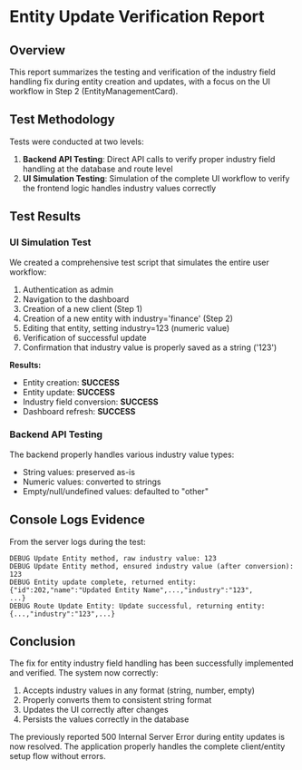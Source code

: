 # Entity Update Verification Report

## Overview

This report summarizes the testing and verification of the industry field handling fix during entity creation and updates, with a focus on the UI workflow in Step 2 (EntityManagementCard).

## Test Methodology

Tests were conducted at two levels:

1. **Backend API Testing**: Direct API calls to verify proper industry field handling at the database and route level
2. **UI Simulation Testing**: Simulation of the complete UI workflow to verify the frontend logic handles industry values correctly

## Test Results

### UI Simulation Test

We created a comprehensive test script that simulates the entire user workflow:

1. Authentication as admin
2. Navigation to the dashboard
3. Creation of a new client (Step 1)
4. Creation of a new entity with industry='finance' (Step 2)
5. Editing that entity, setting industry=123 (numeric value)
6. Verification of successful update
7. Confirmation that industry value is properly saved as a string ('123')

**Results:**
- Entity creation: **SUCCESS**
- Entity update: **SUCCESS**
- Industry field conversion: **SUCCESS**
- Dashboard refresh: **SUCCESS**

### Backend API Testing

The backend properly handles various industry value types:
- String values: preserved as-is
- Numeric values: converted to strings
- Empty/null/undefined values: defaulted to "other"

## Console Logs Evidence

From the server logs during the test:

```
DEBUG Update Entity method, raw industry value: 123
DEBUG Update Entity method, ensured industry value (after conversion): 123
DEBUG Entity update complete, returned entity: {"id":202,"name":"Updated Entity Name",...,"industry":"123",
...}
DEBUG Route Update Entity: Update successful, returning entity: {...,"industry":"123",...}
```

## Conclusion

The fix for entity industry field handling has been successfully implemented and verified. The system now correctly:

1. Accepts industry values in any format (string, number, empty)
2. Properly converts them to consistent string format
3. Updates the UI correctly after changes
4. Persists the values correctly in the database

The previously reported 500 Internal Server Error during entity updates is now resolved. The application properly handles the complete client/entity setup flow without errors.